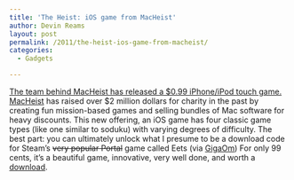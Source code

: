 ```yaml
---
title: 'The Heist: iOS game from MacHeist'
author: Devin Reams
layout: post
permalink: /2011/the-heist-ios-game-from-macheist/
categories:
  - Gadgets

---
```

[The team behind MacHeist has released a $0.99 iPhone/iPod touch game.][1] [MacHeist][2] has raised over $2 million dollars for charity in the past by creating fun mission-based games and selling bundles of Mac software for heavy discounts. This new offering, an iOS game has four classic game types (like one similar to soduku) with varying degrees of difficulty. The best part: you can ultimately unlock what I presume to be a download code for Steam&#8217;s <strike>very popular Portal</strike> game called Eets (via [GigaOm][3]) For only 99 cents, it&#8217;s a beautiful game, innovative, very well done, and worth a [download][4].

 [1]: http://macheist.com/theheist
 [2]: http://macheist.com/
 [3]: http://gigaom.com/apple/the-secret-to-the-heists-success/
 [4]: http://itunes.apple.com/us/app/the-heist/id424724418?mt=8&#038;ls=1